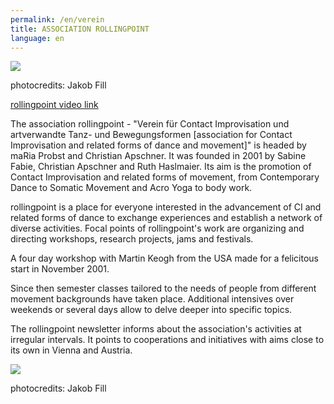 ```yaml
---
permalink: /en/verein
title: ASSOCIATION ROLLINGPOINT
language: en
---
```



![](/assets/uploads/img_2335k.jpg)

photocredits: Jakob Fill



[rollingpoint video link](https://www.youtube.com/watch?v=kp3DqzN1Ldo)

The association rollingpoint - "Verein für Contact Improvisation und artverwandte Tanz- und Bewegungsformen \[association for Contact Improvisation and related forms of dance and movement]" is headed by maRia Probst and Christian Apschner. It was founded in 2001 by Sabine Fabie, Christian Apschner and Ruth Haslmaier. Its aim is the promotion of Contact Improvisation and related forms of movement, from Contemporary Dance to Somatic Movement and Acro Yoga to body work.

rollingpoint is a place for everyone interested in the advancement of CI and related forms of dance to exchange experiences and establish a network of diverse activities. Focal points of rollingpoint's work are organizing and directing workshops, research projects, jams and festivals.

A four day workshop with Martin Keogh from the USA made for a felicitous start in November 2001.

Since then semester classes tailored to the needs of people from different movement backgrounds have taken place. Additional intensives over weekends or several days allow to delve deeper into specific topics.

The rollingpoint newsletter informs about the association's activities at irregular intervals. It points to cooperations and initiatives with aims close to its own in Vienna and Austria.

![](/assets/uploads/sundayka.jpg)

photocredits: Jakob Fill